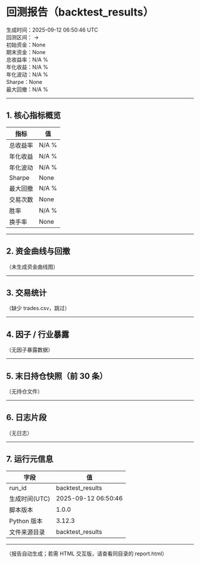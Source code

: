# 回测报告（backtest_results）

生成时间：2025-09-12 06:50:46 UTC  
回测区间： →   
初始资金：None  
期末资金：None  
总收益率：N/A %  
年化收益：N/A %  
年化波动：N/A %  
Sharpe：None  
最大回撤：N/A %  

---

## 1. 核心指标概览

| 指标 | 值 |
|------|----|
| 总收益率 | N/A % |
| 年化收益 | N/A % |
| 年化波动 | N/A % |
| Sharpe | None |
| 最大回撤 | N/A % |
| 交易次数 | None |
| 胜率 | N/A % |
| 换手率 | None |

---

## 2. 资金曲线与回撤


（未生成资金曲线图）




---

## 3. 交易统计


（缺少 trades.csv，跳过）


---

## 4. 因子 / 行业暴露


（无因子暴露数据）


---

## 5. 末日持仓快照（前 30 条）


（无持仓文件）


---

## 6. 日志片段


（无日志）


---

## 7. 运行元信息

| 字段 | 值 |
|------|----|
| run_id | backtest_results |
| 生成时间(UTC) | 2025-09-12 06:50:46 |
| 脚本版本 | 1.0.0 |
| Python 版本 | 3.12.3 |
| 文件来源目录 | backtest_results |

---

（报告自动生成；若需 HTML 交互版，请查看同目录的 report.html）